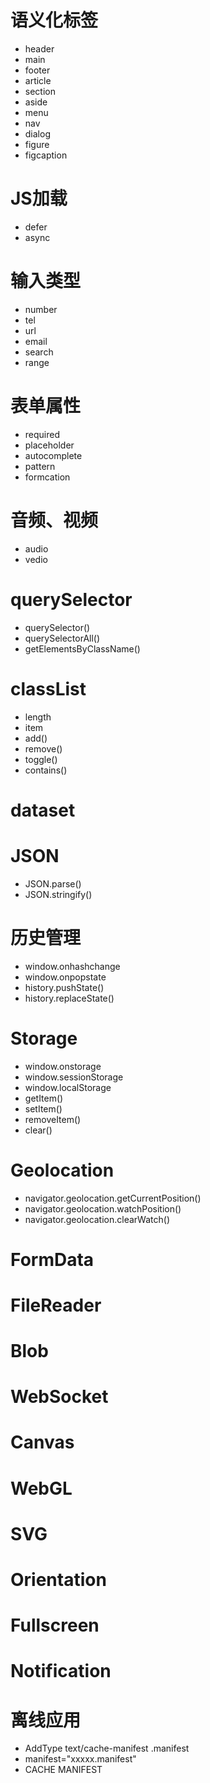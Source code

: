 # 语义化标签

* header
* main
* footer
* article
* section
* aside
* menu
* nav
* dialog
* figure
* figcaption

# JS加载

* defer
* async

# 输入类型

* number
* tel
* url
* email
* search
* range

# 表单属性

* required
* placeholder
* autocomplete
* pattern
* formcation

# 音频、视频

* audio
* vedio

# querySelector

* querySelector()
* querySelectorAll()
* getElementsByClassName()

# classList

* length
* item
* add()
* remove()
* toggle()
* contains()

# dataset

# JSON

* JSON.parse()
* JSON.stringify()


# 历史管理

* window.onhashchange
* window.onpopstate
* history.pushState()
* history.replaceState()

# Storage

* window.onstorage
* window.sessionStorage
* window.localStorage
* getItem()
* setItem()
* removeItem()
* clear()

# Geolocation

* navigator.geolocation.getCurrentPosition()
* navigator.geolocation.watchPosition()
* navigator.geolocation.clearWatch()

# FormData

# FileReader

# Blob

# WebSocket

# Canvas

# WebGL

# SVG

# Orientation

# Fullscreen

# Notification

# 离线应用

* AddType text/cache-manifest .manifest
* manifest="xxxxx.manifest"
* CACHE MANIFEST
